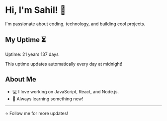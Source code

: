 # Hi, I'm Sahil! 👋

I'm passionate about coding, technology, and building cool projects.

## My Uptime ⏳
Uptime: 21 years 137 days

This uptime updates automatically every day at midnight!

## About Me
- 💻 I love working on JavaScript, React, and Node.js.
- 🎯 Always learning something new!

---

⭐️ Follow me for more updates!

